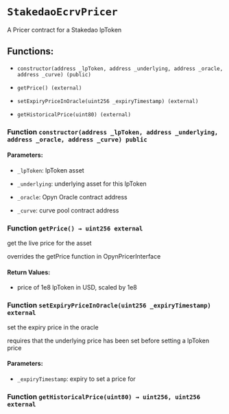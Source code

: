 # `StakedaoEcrvPricer`

A Pricer contract for a Stakedao lpToken

## Functions:

- `constructor(address _lpToken, address _underlying, address _oracle, address _curve) (public)`

- `getPrice() (external)`

- `setExpiryPriceInOracle(uint256 _expiryTimestamp) (external)`

- `getHistoricalPrice(uint80) (external)`

### Function `constructor(address _lpToken, address _underlying, address _oracle, address _curve) public`

#### Parameters:

- `_lpToken`: lpToken asset

- `_underlying`: underlying asset for this lpToken

- `_oracle`: Opyn Oracle contract address

- `_curve`: curve pool contract address

### Function `getPrice() → uint256 external`

get the live price for the asset

overrides the getPrice function in OpynPricerInterface

#### Return Values:

- price of 1e8 lpToken in USD, scaled by 1e8

### Function `setExpiryPriceInOracle(uint256 _expiryTimestamp) external`

set the expiry price in the oracle

requires that the underlying price has been set before setting a lpToken price

#### Parameters:

- `_expiryTimestamp`: expiry to set a price for

### Function `getHistoricalPrice(uint80) → uint256, uint256 external`
